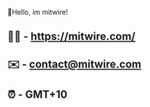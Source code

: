 👋Hello, im mitwire!

🧙‍♂️  - https://mitwire.com/ 
---------------------------------
✉️  - contact@mitwire.com
---------------------------------
⏰ - GMT+10
---------------------------------

